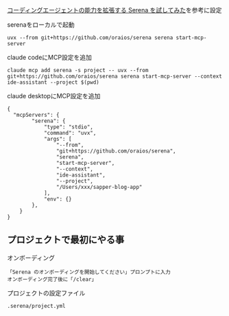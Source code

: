 
[コーディングエージェントの能力を拡張する Serena を試してみた](https://azukiazusa.dev/blog/serena-coding-agent/)を参考に設定

serenaをローカルで起動

```
uvx --from git+https://github.com/oraios/serena serena start-mcp-server
```

claude codeにMCP設定を追加

```
claude mcp add serena -s project -- uvx --from git+https://github.com/oraios/serena serena start-mcp-server --context ide-assistant --project $(pwd)
```

claude desktopにMCP設定を追加

```
{
  "mcpServers": {
        "serena": {
            "type": "stdio",
            "command": "uvx",
            "args": [
                "--from",
                "git+https://github.com/oraios/serena",
                "serena",
                "start-mcp-server",
                "--context",
                "ide-assistant",
                "--project",
                "/Users/xxx/sapper-blog-app"
            ],
            "env": {}
        },
    }
}
```


## プロジェクトで最初にやる事

オンボーディング

```
「Serena のオンボーディングを開始してください」プロンプトに入力
オンボーディング完了後に「/clear」
```


プロジェクトの設定ファイル

```
.serena/project.yml
```

